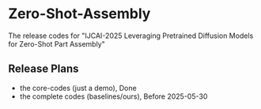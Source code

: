 # Zero-Shot-Assembly
The release codes for "IJCAI-2025 Leveraging Pretrained Diffusion Models for Zero-Shot Part Assembly"


## Release Plans

- the core-codes (just a demo), Done
- the complete codes (baselines/ours), Before 2025-05-30


